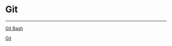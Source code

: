 # Git

---

[Git Bash](Git%202af325cabca8418096fa8d7eb877c198/Git%20Bash%20af2fcc641c1b42f497f427e07716b2f2.md)

[Git](Git%202af325cabca8418096fa8d7eb877c198/Git%20475f72ad2f00417db85ec5d780ba781f.md)
